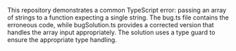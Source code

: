 This repository demonstrates a common TypeScript error: passing an array of strings to a function expecting a single string. The bug.ts file contains the erroneous code, while bugSolution.ts provides a corrected version that handles the array input appropriately.  The solution uses a type guard to ensure the appropriate type handling.
